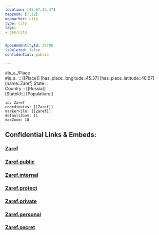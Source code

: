```yaml
---
location: [48.67,45.37] 
mapzoom: [7,12] 
mapmarker: city 
type: City
tags:
- geo/City


SpocWebEntityId: 35788
isDeleted: false
confidential: public

---
```

#is_a_/Place  
#is_a_ :: [[Place]] 
[has_place_longitude::45.37] 
[has_place_latitude::48.67] 
[name::Zaref] 
State ::  
Country :: [[Russia]]  
[StateId::] 
[Population::] 



```leaflet
id: Zaref
coordinates: [[Zaref]] 
markerFile: [[Zaref]] 
defaultZoom: 11 
maxZoom: 18
```


## Confidential Links & Embeds: 

### [Zaref](/_Standards/Earth/Continent/Europe/Europe~East/Russia/Russia~South/Volgograd_Oblast/City/Zaref.md) 

### [Zaref.public](/_public/Earth/Continent/Europe/Europe~East/Russia/Russia~South/Volgograd_Oblast/City/Zaref.public.md) 

### [Zaref.internal](/_internal/Earth/Continent/Europe/Europe~East/Russia/Russia~South/Volgograd_Oblast/City/Zaref.internal.md) 

### [Zaref.protect](/_protect/Earth/Continent/Europe/Europe~East/Russia/Russia~South/Volgograd_Oblast/City/Zaref.protect.md) 

### [Zaref.private](/_private/Earth/Continent/Europe/Europe~East/Russia/Russia~South/Volgograd_Oblast/City/Zaref.private.md) 

### [Zaref.personal](/_personal/Earth/Continent/Europe/Europe~East/Russia/Russia~South/Volgograd_Oblast/City/Zaref.personal.md) 

### [Zaref.secret](/_secret/Earth/Continent/Europe/Europe~East/Russia/Russia~South/Volgograd_Oblast/City/Zaref.secret.md)

